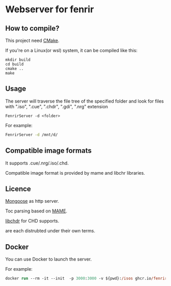 # Webserver for fenrir

## How to compile?
This project need [CMake](https://cmake.org/).

If you're on a Linux(or wsl) system, it can be compiled like this:

```
mkdir build
cd build
cmake ..
make
```

## Usage

The server will traverse the file tree of the specified folder and look for files with ".iso", ".cue", ".chdr", ".gdi", ".nrg" extension

```
FenrirServer -d <folder>
```

For example:

```bash
FenrirServer -d /mnt/d/
```

## Compatible image formats

It supports .cue/.nrg/.iso/.chd.

Compatible image format is provided by mame and libchr libraries.


## Licence
[Mongoose](https://cesanta.com/) as http server.

Toc parsing based on [MAME](https://docs.mamedev.org/).

[libchdr](https://github.com/rtissera/libchdr) for CHD supports.

are each distrubted under their own terms.


## Docker

You can use Docker to launch the server.

For example:

```ps
docker run --rm -it --init  -p 3000:3000 -v ${pwd}:/isos ghcr.io/fenrir-ode/webserver:main FenrirServer -d /isos/
```